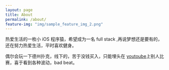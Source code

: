 ```yaml
---
layout: page
title: About
permalink: /about/
feature-img: "img/sample_feature_img_2.png"
---
```


热爱生活的一枚小 iOS 程序猿，希望成为一名 full stack ,再说梦想还是要有的，还在努力热爱生活，平时喜欢健身。

偶尔会玩一下德州扑克，线下的，苦于没钱买入，只能埋头在 [youtoube](http://youtoube.com)上别人比赛，喜于看到各种波动，bad beat。

